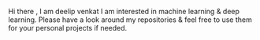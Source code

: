 Hi there , I am deelip venkat
I am interested in machine learning & deep learning.
Please have a look around my repositories & feel free to use them for your personal projects if needed.

<!---
deelipvenkat/deelipvenkat is a ✨ special ✨ repository because its `README.md` (this file) appears on your GitHub profile.
You can click the Preview link to take a look at your changes.
--->
